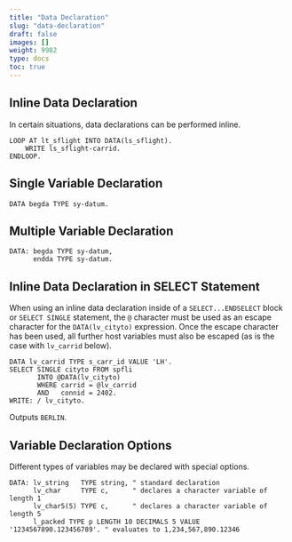 ```yaml
---
title: "Data Declaration"
slug: "data-declaration"
draft: false
images: []
weight: 9982
type: docs
toc: true
---
```


## Inline Data Declaration
In certain situations, data declarations can be performed inline.

    LOOP AT lt_sflight INTO DATA(ls_sflight).
        WRITE ls_sflight-carrid.
    ENDLOOP.

## Single Variable Declaration
    DATA begda TYPE sy-datum.

## Multiple Variable Declaration
    DATA: begda TYPE sy-datum,
          endda TYPE sy-datum.

## Inline Data Declaration in SELECT Statement
When using an inline data declaration inside of a `SELECT...ENDSELECT` block or `SELECT SINGLE` statement, the `@` character must be used as an escape character for the `DATA(lv_cityto)` expression. Once the escape character has been used, all further host variables must also be escaped (as is the case with `lv_carrid` below).

    DATA lv_carrid TYPE s_carr_id VALUE 'LH'.
    SELECT SINGLE cityto FROM spfli
           INTO @DATA(lv_cityto)
           WHERE carrid = @lv_carrid
           AND   connid = 2402.
    WRITE: / lv_cityto.
    
Outputs `BERLIN`.

## Variable Declaration Options
Different types of variables may be declared with special options.

    DATA: lv_string   TYPE string, " standard declaration
          lv_char     TYPE c,      " declares a character variable of length 1
          lv_char5(5) TYPE c,      " declares a character variable of length 5
          l_packed TYPE p LENGTH 10 DECIMALS 5 VALUE '1234567890.123456789'. " evaluates to 1,234,567,890.12346 
          

